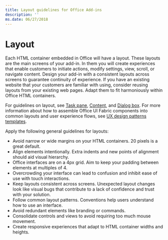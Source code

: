 ```yaml
---
title: Layout guidelines for Office Add-ins
description: ''
ms.date: 06/27/2018
---
```


# Layout
Each HTML container embedded in Office will have a layout. These layouts are the main screens of your add-in. In them you will create experiences that enable customers to initiate actions, modify settings, view, scroll, or navigate content. Design your add-in with a consistent layouts across screens to guarantee continuity of experience. If you have an existing website that your customers are familiar with using, consider reusing layouts from your existing web pages. Adapt them to fit harmoniously within Office HTML containers.

For guidelines on layout, see [Task pane](task-pane-add-ins.md), [Content](content-add-ins.md), and [Dialog box](dialog-boxes.md). For more information about how to assemble Office UI Fabric components into common layouts and user experience flows, see [UX design patterns templates](ux-design-pattern-templates.md).

Apply the following general guidelines for layouts:

*	Avoid narrow or wide margins on your HTML containers. 20 pixels is a great default.
*	Align elements intentionally. Extra indents and new points of alignment should aid visual hierarchy.
*	Office interfaces are on a 4px grid. Aim to keep your padding between elements at multiples of 4.
*	Overcrowding your interface can lead to confusion and inhibit ease of use with touch interactions.
*	Keep layouts consistent across screens. Unexpected layout changes look like visual bugs that contribute to a lack of confidence and trust with your solution.
*	Follow common layout patterns. Conventions help users understand how to use an interface.
*	Avoid redundant elements like branding or commands.
*	Consolidate controls and views to avoid requiring too much mouse movement.
*	Create responsive experiences that adapt to HTML container widths and heights.